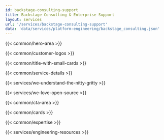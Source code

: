 ```yaml
---
id: backstage-consulting-support
title: Backstage Consulting & Enterprise Support
layout: services
url: '/services/backstage-consulting-support'
data: 'data/services/platform-engineering/backstage_consulting.json'
---
```



<!-- Build Better Cloud Native Products Faster -->
{{< common/hero-area >}}
<!-- Trusted by leading companies -->
{{< common/customer-logos >}}
<!-- Why opt for Backstage consulting & support? -->
{{< common/title-with-small-cards >}}
<!-- Platform Engineering Services for Growth -->
{{< common/service-details >}}
<!-- We Understand the Nitty-Gritty! -->
{{< services/we-understand-the-nitty-gritty >}}
<!-- We Love Open Source -->
{{< services/we-love-open-source >}}
<!-- Ready to Build Better Cloud Native Products? -->
{{< common/cta-area >}}
<!-- Why Choose AppsCode as your Serverless Consulting Partner? -->
{{< common/cards >}}
<!-- Team with the Diverse Set of Technical Expertise -->
{{< common/expertise >}}
<!-- Evangelizing IDPs and Platform Engineering -->
{{< services/engineering-resources >}}

